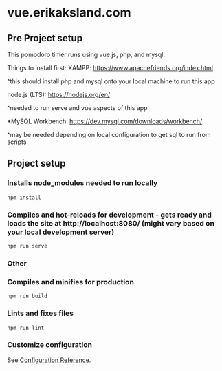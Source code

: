 # vue.erikaksland.com

## Pre Project setup
This pomodoro timer runs using vue.js, php, and mysql.

Things to install first:
XAMPP: https://www.apachefriends.org/index.html

  ^this should install php and mysql onto your local machine to run this app

node.js (LTS): https://nodejs.org/en/

  ^needed to run serve and vue aspects of this app

*MySQL Workbench: https://dev.mysql.com/downloads/workbench/

  ^may be needed depending on local configuration to get sql to run from scripts


## Project setup
### Installs node_modules needed to run locally
```
npm install
```

### Compiles and hot-reloads for development - gets ready and loads the site at http://localhost:8080/ (might vary based on your local development server)
```
npm run serve
```













### Other
### Compiles and minifies for production
```
npm run build
```

### Lints and fixes files
```
npm run lint
```

### Customize configuration
See [Configuration Reference](https://cli.vuejs.org/config/).
